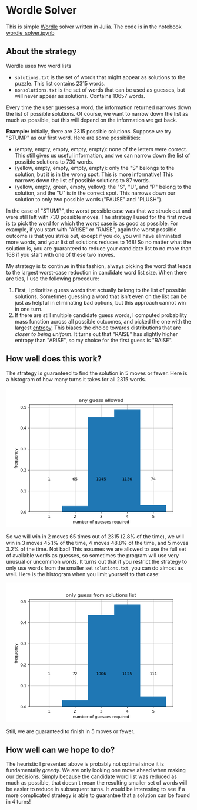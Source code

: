 # Wordle Solver

This is simple [Wordle](https://www.powerlanguage.co.uk/wordle/) solver written in Julia.
The code is in the notebook [wordle_solver.ipynb](wordle_solver.ipynb)

## About the strategy

Wordle uses two word lists
- `solutions.txt` is the set of words that might appear as solutions to the puzzle. This list contains 2315 words. 
- `nonsolutions.txt` is the set of words that can be used as guesses, but will never appear as solutions. Contains 10657 words.

Every time the user guesses a word, the information returned narrows down the list of possible solutions. Of course, we want to narrow down the list as much as possible, but this will depend on the information we get back.

**Example:** Initially, there are 2315 possible solutions. Suppose we try "STUMP" as our first word. Here are some possibilities:
- (empty, empty, empty, empty, empty): none of the letters were correct. This still gives us useful information, and we can narrow down the list of possible solutions to 730 words.
- (yellow, empty, empty, empty, empty): only the "S" belongs to the solution, but it is in the wrong spot. This is more informative! This narrows down the list of possible solutions to 87 words.
- (yellow, empty, green, empty, yellow): the "S", "U", and "P" belong to the solution, and the "U" is in the correct spot. This narrows down our solution to only two possible words ("PAUSE" and "PLUSH").

In the case of "STUMP", the worst possible case was that we struck out and were still left with 730 possible moves. The strategy I used for the first move is to pick the word for which the worst case is as good as possible. For example, if you start with "ARISE" or "RAISE", again the worst possible outcome is that you strike out, except if you do, you will have eliminated more words, and your list of solutions reduces to 168! So no matter what the solution is, you are guaranteed to reduce your candidate list to no more than 168 if you start with one of these two moves.

My strategy is to continue in this fashion, always picking the word that leads to the largest worst-case reduction in candidate word list size. When there are ties, I use the following procedure:
1. First, I prioritize guess words that actually belong to the list of possible solutions. Sometimes guessing a word that isn't even on the list can be just as helpful in eliminating bad options, but this approach cannot win in one turn.
2. If there are still multiple candidate guess words, I computed probability mass function across all possible outcomes, and picked the one with the largest [entropy](https://en.wikipedia.org/wiki/Entropy_(information_theory)). This biases the choice towards distributions that are _closer to being uniform_. It turns out that "RAISE" has slightly higher entropy than "ARISE", so my choice for the first guess is "RAISE".

## How well does this work?

The strategy is guaranteed to find the solution in 5 moves or fewer. Here is a histogram of how many turns it takes for all 2315 words.

![using any guess](strat_using_any_guess.png)

So we will win in 2 moves 65 times out of 2315 (2.8% of the time), we will win in 3 moves 45.1% of the time, 4 moves 48.8% of the time, and 5 moves 3.2% of the time. Not bad! This assumes we are allowed to use the full set of available words as guesses, so sometimes the program will use very unusual or uncommon words. It turns out that if you restrict the strategy to only use words from the smaller set `solutions.txt`, you can do almost as well. Here is the histogram when you limit yourself to that case:

![using only solution words as guesses](strat_using_solutions_only.png)

Still, we are guaranteed to finish in 5 moves or fewer.

## How well can we hope to do?

The heuristic I presented above is probably not optimal since it is fundamentally _greedy_. We are only looking one move ahead when making our decisions. Simply because the candidate word list was reduced as much as possible, that doesn't mean the resulting smaller set of words will be easier to reduce in subsequent turns. It would be interesting to see if a more complicated strategy is able to guarantee that a solution can be found in 4 turns!
